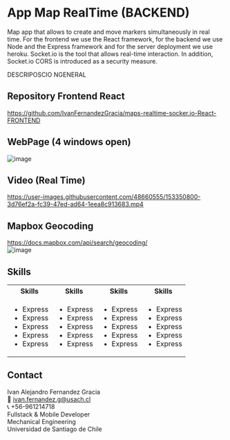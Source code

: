 # App Map RealTime (BACKEND)
Map app that allows to create and move markers simultaneously in real time. For the frontend we use the React framework, for the backend we use Node and the Express framework and for the server deployment we use heroku. Socket.io is the tool that allows real-time interaction. In addition, Socket.io CORS is introduced as a security measure.

DESCRIPOSCIO NGENERAL 

## Repository Frontend React
https://github.com/IvanFernandezGracia/maps-realtime-socker.io-React-FRONTEND

## WebPage (4 windows open)
![image](https://user-images.githubusercontent.com/48660555/153350733-e5eae72a-fd67-4d5a-82b9-3c95a1560f09.png)

## Video (Real Time)
https://user-images.githubusercontent.com/48660555/153350800-3d76ef2a-fc39-47ed-ad64-1eea8c913683.mp4


## Mapbox Geocoding
https://docs.mapbox.com/api/search/geocoding/   
![image](https://user-images.githubusercontent.com/48660555/152697851-507faf6c-4645-4b4f-bfd3-d3bcf5610a62.png)



<!-- Tech -->
## Skills
<table>
  <tbody>
    <tr>
      <th align="center">Skills</th>
      <th align="center">Skills</th>  
      <th align="center">Skills</th>
      <th align="center">Skills</th>
    </tr>
        <td>
        <ul>
          <li>Express</li>
          <li>Express</li>
          <li>Express</li>
          <li>Express</li>
          <li>Express</li>
        </ul>
      </td>    
        <td>
        <ul>
          <li>Express</li>
          <li>Express</li>
          <li>Express</li>
          <li>Express</li>
          <li>Express</li>
        </ul>
      </td>
        <td>
        <ul>
          <li>Express</li>
          <li>Express</li>
          <li>Express</li>
          <li>Express</li>
          <li>Express</li>
        </ul>
        </td>    
        <td>
         <ul>
          <li>Express</li>
          <li>Express</li>
          <li>Express</li>
          <li>Express</li>
          <li>Express</li>
        </ul>
      </td>
  </tbody>
</table>


<!-- CONTACT -->
## Contact
Ivan Alejandro Fernandez Gracia  
:email: ivan.fernandez.g@usach.cl  
:telephone_receiver: +56-961214718  
Fullstack & Mobile Developer  
Mechanical Engineering  
Universidad de Santiago de Chile
